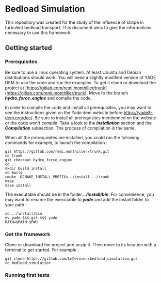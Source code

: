 # Bedload Simulation

This repository was created for the study of the influence of shape in turbulent bedload transport.
This document aims to give the informations necessary to use this framework.

## Getting started

### Prerequisites

Be sure to use a linux operating system. At least Ubuntu and Debian distributions should work. 
You will need a slightly modified version of YADE DEM to use the code and run the examples.
To get it clone or download the project at [https://gitlab.com/remi.monthiller/trunk](https://gitlab.com/remi.monthiller/trunk).
Move to the branch ***hydro_force_engine*** and compile the code.

In order to compile the code and install all prerequisites, you may want to see the instructions 
given on the Yade dem website before [https://yade$-dem.org/doc/](https://yade-dem.org/doc/).
Be sure to install all prerequisites mentionned on the website or the code won't compile.
Take a look to the ***Installation*** section and the ***Compilation*** subsection. The process of compilation is the same.

When all the prerequisites are installed, you could run the following commands for example, to launch the compilation :

```
git https://gitlab.com/remi.monthiller/trunk.git
cd trunk
git checkout hydro_force_engine
cd ..
mkdir build install
cd build 
cmake -DCMAKE_INSTALL_PREFIX=../install ../trunk
make
make install
```

The executable should be in the folder ***../install/bin***.
For convenience, you may want to rename the executable to ***yade*** and add the install folder to your path :

```
cd ../install/bin
mv yade-$$$.git-$$$ yade 
PATH=$PATH:$PWD
```

### Get the framework

Clone or download the project and unzip it. 
Then move to its location with a terminal to get started. For example :

```
git clone https://github.com/LeDernier/bedload_simulation.git
cd bedload_simulation
```

### Running first tests

